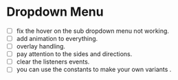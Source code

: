 # Dropdown Menu

- [ ] fix the hover on the sub dropdown menu not working.
- [ ] add animation to everything.
- [ ] overlay handling.
- [ ] pay attention to the sides and directions.
- [ ] clear the listeners events.
- [ ] you can use the constants to make your own variants .

